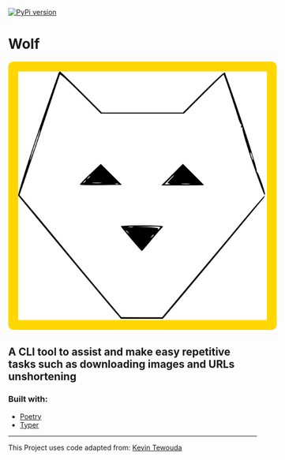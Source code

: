 [![PyPi version](https://badgen.net/pypi/v/wolf-cli)](https://pypi.com/project/wolf-cli)

# **Wolf**

<p align="center">
  <img style="background-color:gold!important;border-radius:10px!important;padding:20px!important;" src="https://github.com/cande1gut/wolf/blob/main/dist/logo/logo.svg" />
</p>

## A CLI tool to assist and make easy repetitive tasks such as downloading images and URLs unshortening

### Built with:
- [Poetry](https://python-poetry.org/)
- [Typer](https://typer.tiangolo.com/)
---
This Project uses code adapted from: [Kevin Tewouda](https://lewoudar.medium.com/click-a-beautiful-python-library-to-write-cli-applications-9c8154847066)

